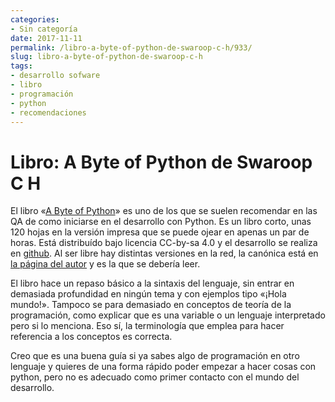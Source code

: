 ```yaml
---
categories:
- Sin categoría
date: 2017-11-11
permalink: /libro-a-byte-of-python-de-swaroop-c-h/933/
slug: libro-a-byte-of-python-de-swaroop-c-h
tags:
- desarrollo sofware
- libro
- programación
- python
- recomendaciones
---
```


# Libro: A Byte of Python de Swaroop C H

El libro «[A Byte of Python](https://python.swaroopch.com/)» es uno de los que se suelen recomendar en las QA de como iniciarse en el desarrollo con Python. Es un libro corto, unas 120 hojas en la versión impresa que se puede ojear en apenas un par de horas. Está distribuído bajo licencia CC-by-sa 4.0 y el desarrollo se realiza en [github](https://github.com/swaroopch/byte-of-python). Al ser libre hay distintas versiones en la red, la canónica está en [la página del autor](https://python.swaroopch.com/) y es la que se debería leer.

El libro hace un repaso básico a la sintaxis del lenguaje, sin entrar en demasiada profundidad en ningún tema y con ejemplos tipo «¡Hola mundo!». Tampoco se para demasiado en conceptos de teoría de la programación, como explicar que es una variable o un lenguaje interpretado pero si lo menciona. Eso sí, la terminología que emplea para hacer referencia a los conceptos es correcta.

Creo que es una buena guía si ya sabes algo de programación en otro lenguaje y quieres de una forma rápido poder empezar a hacer cosas con python, pero no es adecuado como primer contacto con el mundo del desarrollo.